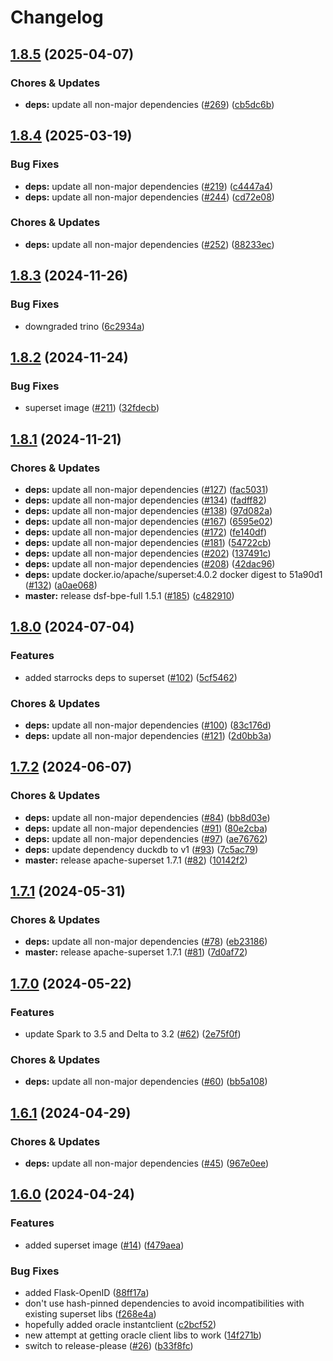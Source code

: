 # Changelog

## [1.8.5](https://github.com/miracum/util-images/compare/apache-superset-v1.8.4...apache-superset-v1.8.5) (2025-04-07)


### Chores & Updates

* **deps:** update all non-major dependencies ([#269](https://github.com/miracum/util-images/issues/269)) ([cb5dc6b](https://github.com/miracum/util-images/commit/cb5dc6bb4daf499735548af8f9601b23b0be4b9e))

## [1.8.4](https://github.com/miracum/util-images/compare/apache-superset-v1.8.3...apache-superset-v1.8.4) (2025-03-19)


### Bug Fixes

* **deps:** update all non-major dependencies ([#219](https://github.com/miracum/util-images/issues/219)) ([c4447a4](https://github.com/miracum/util-images/commit/c4447a4209168a08b7e6d603d743199e890a89ee))
* **deps:** update all non-major dependencies ([#244](https://github.com/miracum/util-images/issues/244)) ([cd72e08](https://github.com/miracum/util-images/commit/cd72e08c33a8b618d1d1da2a2f0ba925866e804c))


### Chores & Updates

* **deps:** update all non-major dependencies ([#252](https://github.com/miracum/util-images/issues/252)) ([88233ec](https://github.com/miracum/util-images/commit/88233ecc8c253079fb474ce34ac18957eea9d609))

## [1.8.3](https://github.com/miracum/util-images/compare/apache-superset-v1.8.2...apache-superset-v1.8.3) (2024-11-26)


### Bug Fixes

* downgraded trino ([6c2934a](https://github.com/miracum/util-images/commit/6c2934a0d3c81d609bcfa6128c616e936186f512))

## [1.8.2](https://github.com/miracum/util-images/compare/apache-superset-v1.8.1...apache-superset-v1.8.2) (2024-11-24)


### Bug Fixes

* superset image ([#211](https://github.com/miracum/util-images/issues/211)) ([32fdecb](https://github.com/miracum/util-images/commit/32fdecb12900e515bc840a6c3697733ad3295996))

## [1.8.1](https://github.com/miracum/util-images/compare/apache-superset-v1.8.0...apache-superset-v1.8.1) (2024-11-21)


### Chores & Updates

* **deps:** update all non-major dependencies ([#127](https://github.com/miracum/util-images/issues/127)) ([fac5031](https://github.com/miracum/util-images/commit/fac50314ab1502367e2f983eadf2aacb5a5cc822))
* **deps:** update all non-major dependencies ([#134](https://github.com/miracum/util-images/issues/134)) ([fadff82](https://github.com/miracum/util-images/commit/fadff82147a2ed0dac75f8ac0bef4d097f9bcced))
* **deps:** update all non-major dependencies ([#138](https://github.com/miracum/util-images/issues/138)) ([97d082a](https://github.com/miracum/util-images/commit/97d082a6be9f30472a015318286ca9e9edf4eb84))
* **deps:** update all non-major dependencies ([#167](https://github.com/miracum/util-images/issues/167)) ([6595e02](https://github.com/miracum/util-images/commit/6595e02dab8f6048b2bc56c4e89081c5f7aff255))
* **deps:** update all non-major dependencies ([#172](https://github.com/miracum/util-images/issues/172)) ([fe140df](https://github.com/miracum/util-images/commit/fe140df191302227a5eb3d846818600e10adc180))
* **deps:** update all non-major dependencies ([#181](https://github.com/miracum/util-images/issues/181)) ([54722cb](https://github.com/miracum/util-images/commit/54722cbee68dab4b5ea7e6c4d8e2d054929ef40b))
* **deps:** update all non-major dependencies ([#202](https://github.com/miracum/util-images/issues/202)) ([137491c](https://github.com/miracum/util-images/commit/137491c1ceb07d62c9386eddb7e2c0980f78550f))
* **deps:** update all non-major dependencies ([#208](https://github.com/miracum/util-images/issues/208)) ([42dac96](https://github.com/miracum/util-images/commit/42dac969dfc89a8ca042643c34cf7ef5f1919c6b))
* **deps:** update docker.io/apache/superset:4.0.2 docker digest to 51a90d1 ([#132](https://github.com/miracum/util-images/issues/132)) ([a0ae068](https://github.com/miracum/util-images/commit/a0ae068974d44f4a063bf9047a58bad2dba74abd))
* **master:** release dsf-bpe-full 1.5.1 ([#185](https://github.com/miracum/util-images/issues/185)) ([c482910](https://github.com/miracum/util-images/commit/c482910bc6099ede6c223b2444d3732b5a9f5214))

## [1.8.0](https://github.com/miracum/util-images/compare/apache-superset-v1.7.2...apache-superset-v1.8.0) (2024-07-04)


### Features

* added starrocks deps to superset ([#102](https://github.com/miracum/util-images/issues/102)) ([5cf5462](https://github.com/miracum/util-images/commit/5cf54623d14cddacfc861cdb84b8fa348bcdd0b9))


### Chores & Updates

* **deps:** update all non-major dependencies ([#100](https://github.com/miracum/util-images/issues/100)) ([83c176d](https://github.com/miracum/util-images/commit/83c176da1f86d04bee8f2182a99640bb520097d4))
* **deps:** update all non-major dependencies ([#121](https://github.com/miracum/util-images/issues/121)) ([2d0bb3a](https://github.com/miracum/util-images/commit/2d0bb3aa3f48ac9dff40c5ba573a51b3eed31567))

## [1.7.2](https://github.com/miracum/util-images/compare/apache-superset-v1.7.1...apache-superset-v1.7.2) (2024-06-07)


### Chores & Updates

* **deps:** update all non-major dependencies ([#84](https://github.com/miracum/util-images/issues/84)) ([bb8d03e](https://github.com/miracum/util-images/commit/bb8d03e9af80291eed381d141f55a2fba0184980))
* **deps:** update all non-major dependencies ([#91](https://github.com/miracum/util-images/issues/91)) ([80e2cba](https://github.com/miracum/util-images/commit/80e2cba4e9b7f8d2f5a332611eb9ccf417f333c3))
* **deps:** update all non-major dependencies ([#97](https://github.com/miracum/util-images/issues/97)) ([ae76762](https://github.com/miracum/util-images/commit/ae76762fe6bd81c4128243f797b7876d6b5f6efa))
* **deps:** update dependency duckdb to v1 ([#93](https://github.com/miracum/util-images/issues/93)) ([7c5ac79](https://github.com/miracum/util-images/commit/7c5ac79f84a6a7e264e40312c49f5cfbfb619e16))
* **master:** release apache-superset 1.7.1 ([#82](https://github.com/miracum/util-images/issues/82)) ([10142f2](https://github.com/miracum/util-images/commit/10142f2061b632e39bc085e440b187efb5a5eb78))

## [1.7.1](https://github.com/miracum/util-images/compare/apache-superset-v1.7.0...apache-superset-v1.7.1) (2024-05-31)


### Chores & Updates

* **deps:** update all non-major dependencies ([#78](https://github.com/miracum/util-images/issues/78)) ([eb23186](https://github.com/miracum/util-images/commit/eb23186d5b577a7d6974646a1cf65ba9489dd7d7))
* **master:** release apache-superset 1.7.1 ([#81](https://github.com/miracum/util-images/issues/81)) ([7d0af72](https://github.com/miracum/util-images/commit/7d0af72a40b1369b769c8f1b00cf52e76b0c904e))

## [1.7.0](https://github.com/miracum/util-images/compare/apache-superset-v1.6.1...apache-superset-v1.7.0) (2024-05-22)


### Features

* update Spark to 3.5 and Delta to 3.2 ([#62](https://github.com/miracum/util-images/issues/62)) ([2e75f0f](https://github.com/miracum/util-images/commit/2e75f0f74a24309f70e9b2f70cce8778d606b0a6))


### Chores & Updates

* **deps:** update all non-major dependencies ([#60](https://github.com/miracum/util-images/issues/60)) ([bb5a108](https://github.com/miracum/util-images/commit/bb5a10825fe88bae3cd60965eae27582c2e3d2e7))

## [1.6.1](https://github.com/miracum/util-images/compare/apache-superset-v1.6.0...apache-superset-v1.6.1) (2024-04-29)


### Chores & Updates

* **deps:** update all non-major dependencies ([#45](https://github.com/miracum/util-images/issues/45)) ([967e0ee](https://github.com/miracum/util-images/commit/967e0eed203fd71157014c5d547f183bc71dcd7c))

## [1.6.0](https://github.com/miracum/util-images/compare/apache-superset-v1.5.2...apache-superset-v1.6.0) (2024-04-24)


### Features

* added superset image ([#14](https://github.com/miracum/util-images/issues/14)) ([f479aea](https://github.com/miracum/util-images/commit/f479aea37c047376bec24bdd90ccbcd3f79dd4e5))


### Bug Fixes

* added Flask-OpenID ([88ff17a](https://github.com/miracum/util-images/commit/88ff17a9afad9591bcfc1dadf32c4506e48a0811))
* don't use hash-pinned dependencies to avoid incompatibilities with existing superset libs ([f268e4a](https://github.com/miracum/util-images/commit/f268e4a73313f4cb9eccf26a702539045e5327af))
* hopefully added oracle instantclient ([c2bcf52](https://github.com/miracum/util-images/commit/c2bcf5249c6893b2fda30dcf2b3db43dba3a99a1))
* new attempt at getting oracle client libs to work ([14f271b](https://github.com/miracum/util-images/commit/14f271b208a407b470980d48abb4d11610343a60))
* switch to release-please ([#26](https://github.com/miracum/util-images/issues/26)) ([b33f8fc](https://github.com/miracum/util-images/commit/b33f8fc20e99216e7242e47102ef36830ce9cbbc))
